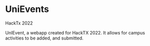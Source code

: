 # UniEvents
HackTx 2022

UnIEvent, a webapp created for HackTX 2022. It allows for campus activities to be added, and submitted.